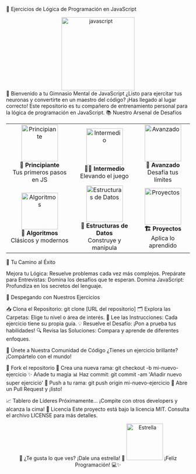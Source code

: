 🚀 Ejercicios de Lógica de Programación en JavaScript
<div align="center">
<img src="https://upload.wikimedia.org/wikipedia/commons/6/6a/JavaScript-logo.png" alt="javascript" width="200" height="200"/>
</div>
🌟 Bienvenido a tu Gimnasio Mental de JavaScript
¿Listo para ejercitar tus neuronas y convertirte en un maestro del código? ¡Has llegado al lugar correcto! Este repositorio es tu compañero de entrenamiento personal para la lógica de programación en JavaScript.
📚 Nuestro Arsenal de Desafíos
<table>
  <tr>
    <td align="center"><img src="https://cdn-icons-png.flaticon.com/512/2936/2936690.png" alt="Principiante" width="100" height="100"/><br><b>🐣 Principiante</b><br>Tus primeros pasos en JS</td>
    <td align="center"><img src="https://cdn-icons-png.flaticon.com/512/2936/2936886.png" alt="Intermedio" width="100" height="100"/><br><b>🏃‍♂️ Intermedio</b><br>Elevando el juego</td>
    <td align="center"><img src="https://cdn-icons-png.flaticon.com/512/2936/2936744.png" alt="Avanzado" width="100" height="100"/><br><b>🦅 Avanzado</b><br>Desafía tus límites</td>
  </tr>
  <tr>
    <td align="center"><img src="https://cdn-icons-png.flaticon.com/512/2936/2936735.png" alt="Algoritmos" width="100" height="100"/><br><b>🧮 Algoritmos</b><br>Clásicos y modernos</td>
    <td align="center"><img src="https://cdn-icons-png.flaticon.com/512/2936/2936709.png" alt="Estructuras de Datos" width="100" height="100"/><br><b>🌳 Estructuras de Datos</b><br>Construye y manipula</td>
    <td align="center"><img src="https://cdn-icons-png.flaticon.com/512/2936/2936674.png" alt="Proyectos" width="100" height="100"/><br><b>🏗️ Proyectos</b><br>Aplica lo aprendido</td>
  </tr>
</table>
🎯 Tu Camino al Éxito

Mejora tu Lógica: Resuelve problemas cada vez más complejos.
Prepárate para Entrevistas: Domina los desafíos que te esperan.
Domina JavaScript: Profundiza en los secretos del lenguaje.

🚀 Despegando con Nuestros Ejercicios

📥 Clona el Repositorio: git clone [URL del repositorio]
🗂️ Explora las Carpetas: Elige tu nivel o área de interés.
📝 Lee las Instrucciones: Cada ejercicio tiene su propia guía.
💡 Resuelve el Desafío: ¡Pon a prueba tus habilidades!
🔍 Revisa las Soluciones: Compara y aprende de diferentes enfoques.

🤝 Únete a Nuestra Comunidad de Código
¿Tienes un ejercicio brillante? ¡Compártelo con el mundo!

🍴 Fork el repositorio
🌿 Crea una nueva rama: git checkout -b mi-nuevo-ejercicio
✨ Añade tu magia
📊 Haz commit: git commit -am 'Añadir nuevo super ejercicio'
🚀 Push a tu rama: git push origin mi-nuevo-ejercicio
🔀 Abre un Pull Request y ¡listo!

📈 Tablero de Líderes
Próximamente... ¡Compite con otros developers y alcanza la cima!
📜 Licencia
Este proyecto está bajo la licencia MIT. Consulta el archivo LICENSE para más detalles.
<div align="center">
🌟 ¿Te gusta lo que ves? ¡Dale una estrella! 🌟
<img src="https://upload.wikimedia.org/wikipedia/commons/thumb/9/99/Star_icon_stylized.svg/1024px-Star_icon_stylized.svg.png" alt="Estrella" width="100" height="100"/>
¡Feliz Programación! 💻✨
</div>
